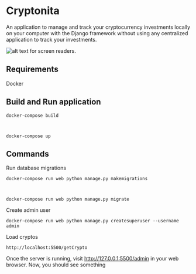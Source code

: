 # Cryptonita 

An application to manage and track your cryptocurrency investments locally on your computer with the Django framework without using any centralized application to track your investments.


![alt text for screen readers](https://i.postimg.cc/vTPp2HvQ/Screenshot-2021-10-10-T113022-132.png "Cryptocurrencies List ").


## Requirements

Docker

## Build and Run application

```
docker-compose build


```

```

docker-compose up

```
## Commands

Run database migrations
```
docker-compose run web python manage.py makemigrations


```

```

docker-compose run web python manage.py migrate

```
Create admin user
```
docker-compose run web python manage.py createsuperuser --username admin

```

Load cryptos 
```
http://localhost:5500/getCrypto

```


Once the server is running, visit http://127.0.0.1:5500/admin in your web browser. Now, you should see something 


